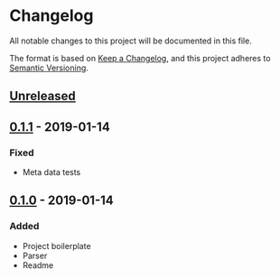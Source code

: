 # Changelog
All notable changes to this project will be documented in this file.

The format is based on [Keep a Changelog](https://keepachangelog.com/en/1.0.0/),
and this project adheres to [Semantic Versioning](https://semver.org/spec/v2.0.0.html).

## [Unreleased]

## [0.1.1] - 2019-01-14
### Fixed
- Meta data tests

## [0.1.0] - 2019-01-14
### Added
- Project boilerplate
- Parser
- Readme

[Unreleased]: https://github.com/grissius/sheep-a-changelog/compare/v0.1.1...HEAD
[0.1.1]: https://github.com/grissius/sheep-a-changelog/compare/v0.1.0...v0.1.1
[0.1.0]: https://github.com/grissius/sheep-a-changelog/compare/c0b1f8c...v0.1.0

